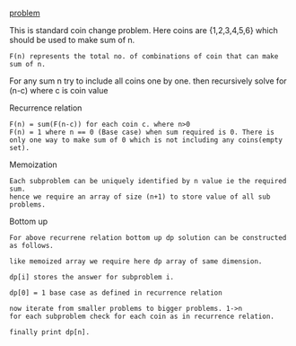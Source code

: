 [problem](https://cses.fi/problemset/task/1633)

This is standard coin change problem. Here coins are {1,2,3,4,5,6} which should be used to make sum of n. 

    F(n) represents the total no. of combinations of coin that can make sum of n.

For any sum n try to include all coins one by one. then recursively solve for (n-c) where c is coin value

Recurrence relation

    F(n) = sum(F(n-c)) for each coin c. where n>0
    F(n) = 1 where n == 0 (Base case) when sum required is 0. There is only one way to make sum of 0 which is not including any coins(empty set).

Memoization

    Each subproblem can be uniquely identified by n value ie the required sum.
    hence we require an array of size (n+1) to store value of all sub problems.

Bottom up 

    For above recurrene relation bottom up dp solution can be constructed as follows.

    like memoized array we require here dp array of same dimension.

    dp[i] stores the answer for subproblem i.

    dp[0] = 1 base case as defined in recurrence relation

    now iterate from smaller problems to bigger problems. 1->n
    for each subproblem check for each coin as in recurrence relation.

    finally print dp[n].


